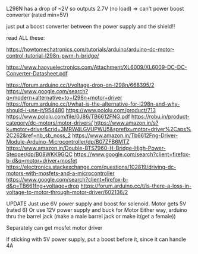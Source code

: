 L298N has a drop of ~2V
so outputs 2.7V (no load)
=> can't power boost converter (rated min=5V)

just put a boost converter between the power supply and the shield!!

read ALL these:

https://howtomechatronics.com/tutorials/arduino/arduino-dc-motor-control-tutorial-l298n-pwm-h-bridge/

https://www.haoyuelectronics.com/Attachment/XL6009/XL6009-DC-DC-Converter-Datasheet.pdf

https://forum.arduino.cc/t/voltage-drop-on-l298n/668395/2
https://www.google.com/search?q=modern+alternative+to+l298n+motor+driver
https://forum.arduino.cc/t/what-is-the-alternative-for-l298n-and-why-should-i-use-it/954480
https://www.pololu.com/product/713
https://www.pololu.com/file/0J86/TB6612FNG.pdf
https://robu.in/product-category/dc-motors/motor-drivers/
https://www.amazon.in/s?k=motor+driver&crid=3MRW4LGVUPWU5&sprefix=motor+driver%2Caps%2C262&ref=nb_sb_noss_2
https://www.amazon.in/Tb6612Fng-Driver-Module-Arduino-Microcontroller/dp/B07ZFB6MTZ
https://www.amazon.in/Double-BTS7960-H-Bridge-High-Power-Stepper/dp/B08WKK9GQC
https://www.google.com/search?client=firefox-b-d&q=motor+driver+mosfet
https://electronics.stackexchange.com/questions/102819/driving-dc-motors-with-mosfets-and-a-microcontroller
https://www.google.com/search?client=firefox-b-d&q=TB661fng+voltage+drop
https://forum.arduino.cc/t/is-there-a-loss-in-voltage-to-motor-through-motor-driver/602136/2


UPDATE
Just use 6V power supply and boost for solenoid. Motor gets 5V (rated 6)
Or use 12V power supply and buck for Motor
Either way, arduino thru the barrel jack (make a male barrel jack or make it(get a female)) 

Separately can get mosfet motor driver

If sticking with 5V power supply, put a boost before it, since it can handle 4A


